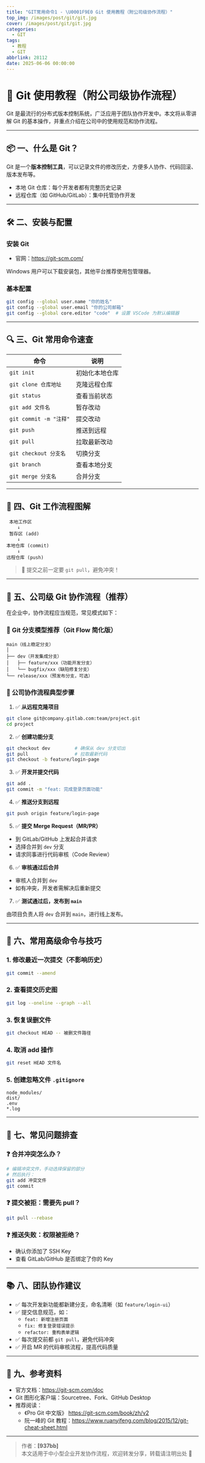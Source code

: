 ```yaml
---
title: "GIT常用命令1 - \U0001F9E0 Git 使用教程（附公司级协作流程）"
top_img: /images/post/git/git.jpg
cover: /images/post/git/git.jpg
categories:
  - GIT
tags:
  - 教程
  - GIT
abbrlink: 28112
date: 2025-06-06 00:00:00
---
```



# 🧠 Git 使用教程（附公司级协作流程）

Git 是最流行的分布式版本控制系统，广泛应用于团队协作开发中。本文将从零讲解 Git 的基本操作，并重点介绍在公司中的使用规范和协作流程。

---

## 📦 一、什么是 Git？

Git 是一个**版本控制工具**，可以记录文件的修改历史，方便多人协作、代码回滚、版本发布等。

- 本地 Git 仓库：每个开发者都有完整历史记录
- 远程仓库（如 GitHub/GitLab）：集中托管协作开发

---

## 🛠️ 二、安装与配置

### 安装 Git

- 官网：https://git-scm.com/

Windows 用户可以下载安装包，其他平台推荐使用包管理器。

### 基本配置

```bash
git config --global user.name "你的姓名"
git config --global user.email "你的公司邮箱"
git config --global core.editor "code"  # 设置 VSCode 为默认编辑器
```

---

## 🔍 三、Git 常用命令速查

| 命令                   | 说明           |
| ---------------------- | -------------- |
| `git init`             | 初始化本地仓库 |
| `git clone 仓库地址`   | 克隆远程仓库   |
| `git status`           | 查看当前状态   |
| `git add 文件名`       | 暂存改动       |
| `git commit -m "注释"` | 提交改动       |
| `git push`             | 推送到远程     |
| `git pull`             | 拉取最新改动   |
| `git checkout 分支名`  | 切换分支       |
| `git branch`           | 查看本地分支   |
| `git merge 分支名`     | 合并分支       |

---

## 🧬 四、Git 工作流程图解

```
 本地工作区
    ↓
 暂存区 (add)
    ↓
本地仓库 (commit)
    ↓
远程仓库 (push)
```

> 📌 提交之前一定要 `git pull`，避免冲突！

---

## 👥 五、公司级 Git 协作流程（推荐）

在企业中，协作流程应当规范，常见模式如下：

### 🔁 Git 分支模型推荐（Git Flow 简化版）

```
main（线上稳定分支）
│
├── dev（开发集成分支）
│   ├── feature/xxx（功能开发分支）
│   └── bugfix/xxx（缺陷修复分支）
└── release/xxx（预发布分支，可选）
```

### 🏢 公司协作流程典型步骤

1. ✅ **从远程克隆项目**

```bash
git clone git@company.gitlab.com:team/project.git
cd project
```

2. ✅ **创建功能分支**

```bash
git checkout dev         # 确保从 dev 分支切出
git pull                 # 拉取最新代码
git checkout -b feature/login-page
```

3. ✅ **开发并提交代码**

```bash
git add .
git commit -m "feat: 完成登录页面功能"
```

4. ✅ **推送分支到远程**

```bash
git push origin feature/login-page
```

5. ✅ **提交 Merge Request（MR/PR）**

- 到 GitLab/GitHub 上发起合并请求
- 选择合并到 `dev` 分支
- 请求同事进行代码审核（Code Review）

6. ✅ **审核通过后合并**

- 审核人合并到 `dev`
- 如有冲突，开发者需解决后重新提交

7. ✅ **测试通过后，发布到 `main`**

由项目负责人将 `dev` 合并到 `main`，进行线上发布。

---

## 🧪 六、常用高级命令与技巧

### 1. 修改最近一次提交（不影响历史）

```bash
git commit --amend
```

### 2. 查看提交历史图

```bash
git log --oneline --graph --all
```

### 3. 恢复误删文件

```bash
git checkout HEAD -- 被删文件路径
```

### 4. 取消 add 操作

```bash
git reset HEAD 文件名
```

### 5. 创建忽略文件 `.gitignore`

```
node_modules/
dist/
.env
*.log
```

---

## 🧯 七、常见问题排查

### ❓ 合并冲突怎么办？

```bash
# 编辑冲突文件，手动选择保留的部分
# 然后执行：
git add 冲突文件
git commit
```

### ❓ 提交被拒：需要先 pull？

```bash
git pull --rebase
```

### ❓ 推送失败：权限被拒绝？

- 确认你添加了 SSH Key
- 查看 GitLab/GitHub 是否绑定了你的 Key

---

## 📚 八、团队协作建议

- ✅ 每次开发新功能都新建分支，命名清晰（如 `feature/login-ui`）
- ✅ 提交信息规范，如：
  - `feat: 新增注册页面`
  - `fix: 修复登录错误提示`
  - `refactor: 重构表单逻辑`
- ✅ 每次提交前都 `git pull`，避免代码冲突
- ✅ 开启 MR 的代码审核流程，提高代码质量

---

## 📘 九、参考资料

- 官方文档：https://git-scm.com/doc
- Git 图形化客户端：Sourcetree、Fork、GitHub Desktop
- 推荐阅读：  
  - 《Pro Git 中文版》 https://git-scm.com/book/zh/v2
  - 阮一峰的 Git 教程：https://www.ruanyifeng.com/blog/2015/12/git-cheat-sheet.html

---

> 作者：**[937bb]**  
> 本文适用于中小型企业开发协作流程，欢迎转发分享，转载请注明出处 🙌
